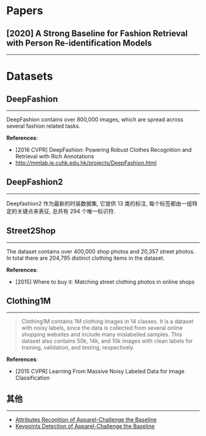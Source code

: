 # Papers

## [2020] A Strong Baseline for Fashion Retrieval with Person Re-identification Models
---

# Datasets

## DeepFashion
---
DeepFashion contains over 800,000 images, which are spread across several fashion related tasks.

**References**:
- [2016 CVPR] DeepFashion: Powering Robust Clothes Recognition and Retrieval with Rich Annotations
- http://mmlab.ie.cuhk.edu.hk/projects/DeepFashion.html

## DeepFashion2
---
Deepfashion2 作为最新的时装数据集, 它提供 13 类的标注, 每个标签都由一组特定的关键点来表征, 总共有 294 个唯一标识符.

## Street2Shop
---
The dataset contains over 400,000 shop photos and 20,357 street photos. In total there are 204,795 distinct clothing items in the dataset.

**References**:
- [2015] Where to buy it: Matching street clothing photos in online shops


## Clothing1M
---
> Clothing1M contains 1M clothing images in 14 classes. It is a dataset with noisy labels, since the data is collected from several online shopping websites and include many mislabelled samples. This dataset also contains 50k, 14k, and 10k images with clean labels for training, validation, and testing, respectively.

**References**:
- [2015 CVPR] Learning From Massive Noisy Labeled Data for Image Classification

## 其他
---
- [Attributes Reconition of Apparel-Challenge the Baseline](https://tianchi.aliyun.com/competition/entrance/231671/information)
- [Keypoints Detection of Apparel-Challenge the Baseline](https://tianchi.aliyun.com/competition/entrance/231670/information)